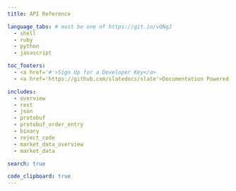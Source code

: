 ```yaml
---
title: API Reference

language_tabs: # must be one of https://git.io/vQNgJ
  - shell
  - ruby
  - python
  - javascript

toc_footers:
  - <a href='#'>Sign Up for a Developer Key</a>
  - <a href='https://github.com/slatedocs/slate'>Documentation Powered by Slate</a>

includes:
  - overview
  - rest
  - json
  - protobuf
  - protobuf_order_entry
  - binary
  - reject_code
  - market_data_overview
  - market_data

search: true

code_clipboard: true
---
```

